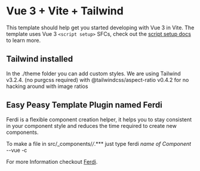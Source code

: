 # Vue 3 + Vite + Tailwind

This template should help get you started developing with Vue 3 in Vite. The template uses Vue 3 `<script setup>` SFCs, check out the [script setup docs](https://v3.vuejs.org/api/sfc-script-setup.html#sfc-script-setup) to learn more.


## Tailwind installed

In the ./theme folder you can add custom styles.
We are using Tailwind v3.2.4. (no purgcss required) with @tailwindcss/aspect-ratio v0.4.2 for no hacking around with image ratios


## Easy Peasy Template Plugin named Ferdi

Ferdi is a flexible component creation helper, it helps you to stay consistent in your component style and reduces the time required to create new components.

To make a file in src/_components/*/*.*** just type ferdi *name of Component* --vue -c

For more Information checkout [Ferdi](https://github.com/martinherweg/ferdi).
